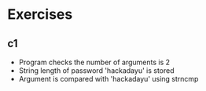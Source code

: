 # Exercises

## c1
- Program checks the number of arguments is 2
- String length of password 'hackadayu' is stored
- Argument is compared with 'hackadayu' using strncmp

